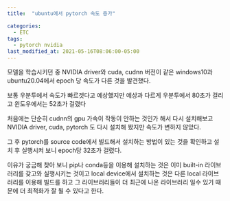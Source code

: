 ```yaml
---
title:  "ubuntu에서 pytorch 속도 증가"

categories:
  - ETC
tags:
  - pytorch nvidia
last_modified_at: 2021-05-16T08:06:00-05:00
---
```



모델을 학습시키던 중 NVIDIA driver와 cuda, cudnn 버전이 같은 
windows10과 ubuntu20.04에서 epoch 당 속도가 다른 것을 발견했다.

보통 우분투에서 속도가 빠르겟다고 예상했지만 예상과 다르게 우분투에서 
80초가 걸리고 윈도우에서는 52초가 걸렸다

처음에는 단순히 cudnn의 gpu 가속이 작동이 안하는 것인가 해서 다시 설치해보고
NVIDIA driver, cuda, pytorch 도 다시 설치해 봤지만 속도가 변하지 않았다.

그 후 pytorch를 source code에서 빌드해서 설치하는 방법이 있는 것을 확인하고 
설치 후 실행시켜 보니 epoch당 32초가 걸렸다.

이유가 궁금해 찾아 보니 pip나 conda등을 이용해 설치하는 것은 이미 built-in 라이브러리를 
갖고와 실행시키는 것이고 local device에서 설치하는 것은 다른 local 라이브러리를 이용해
빌드를 하고 그 라이브러리들이 더 최근에 나온 라이브러리 일수 있기 때문에 더 최적화가 잘 될 수 있다고 한다.
